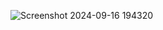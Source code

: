 
![Screenshot 2024-09-16 194320](https://github.com/user-attachments/assets/f6881e03-5df4-4d15-9de0-43019efe89c5)
